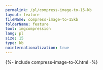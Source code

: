 ```yaml
---
permalink: /pl/compress-image-to-15-kb
layout: feature
fileName: compress-image-to-15kb
folderName: feature
tool: imgcompression
lang: pl
size: 15
type: kb
nointernationalization: true
---
```

{%- include compress-image-to-X.html -%}
      